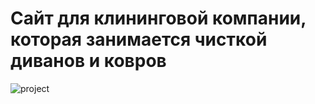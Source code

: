 # Сайт для клининговой компании, которая занимается чисткой диванов и ковров

![project](https://technotut.com/img/blog/2/02.jpg)
